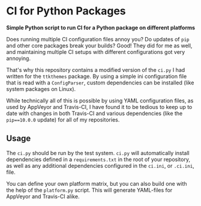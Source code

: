 # CI for Python Packages
**Simple Python script to run CI for a Python package on different platforms**

Does running multiple CI configuration files annoy you? Do updates of 
`pip` and other core packages break your builds? Good! They did for me
as well, and maintaining multiple CI setups with different
configurations got very annoying.

That's why this repository contains a modified version of the `ci.py` I
had written for the `ttkthemes` package. By using a simple ini
configuration file that is read with a `ConfigParser`, custom
dependencies can be installed (like system packages on Linux).

While technically all of this is possible by using YAML configuration
files, as used by AppVeyor and Travis-CI, I have found it to be 
tedious to keep up to date with changes in both Travis-CI and various
dependencies (like the `pip==10.0.0` update) for all of my repositories.

## Usage
The `ci.py` should be run by the test system. `ci.py` will automatically
install dependencies defined in a `requirements.txt` in the root of 
your repository, as well as any additional dependencies configured in
the `ci.ini`, or `.ci.ini`, file.

You can define your own platform matrix, but you can also build one with
the help of the `platform.py` script. This will generate YAML-files for
AppVeyor and Travis-CI alike.
